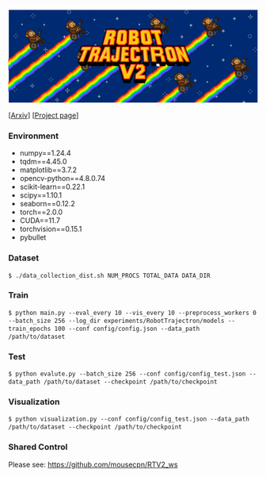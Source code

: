 ![logo](asset/RT_logo.png)

[[Arxiv](https://arxiv.org/abs/2509.19954)] [[Project page](https://mousecpn.github.io/RTV2_page/)]

### Environment

 - numpy==1.24.4
 - tqdm==4.45.0
 - matplotlib==3.7.2
 - opencv-python==4.8.0.74
 - scikit-learn==0.22.1
 - scipy==1.10.1
 - seaborn==0.12.2
 - torch==2.0.0
 - CUDA==11.7
 - torchvision==0.15.1
 - pybullet


### Dataset

```
$ ./data_collection_dist.sh NUM_PROCS TOTAL_DATA DATA_DIR
```



### Train

```
$ python main.py --eval_every 10 --vis_every 10 --preprocess_workers 0 --batch_size 256 --log_dir experiments/RobotTrajectron/models --train_epochs 100 --conf config/config.json --data_path /path/to/dataset
```


### Test
```
$ python evalute.py --batch_size 256 --conf config/config_test.json --data_path /path/to/dataset --checkpoint /path/to/checkpoint
```


### Visualization
```
$ python visualization.py --conf config/config_test.json --data_path /path/to/dataset --checkpoint /path/to/checkpoint
```


### Shared Control
Please see: https://github.com/mousecpn/RTV2_ws
